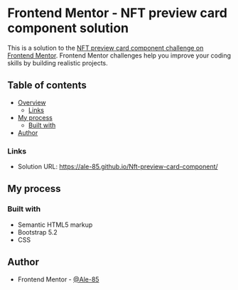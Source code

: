 # Frontend Mentor - NFT preview card component solution

This is a solution to the [NFT preview card component challenge on Frontend Mentor](https://www.frontendmentor.io/challenges/nft-preview-card-component-SbdUL_w0U). Frontend Mentor challenges help you improve your coding skills by building realistic projects.

## Table of contents

- [Overview](#overview)
  - [Links](#links)
- [My process](#my-process)
  - [Built with](#built-with)
- [Author](#author)

### Links

- Solution URL: https://ale-85.github.io/Nft-preview-card-component/

## My process

### Built with

- Semantic HTML5 markup
- Bootstrap 5.2
- CSS

## Author

- Frontend Mentor - [@Ale-85](https://www.frontendmentor.io/profile/Ale-85)
